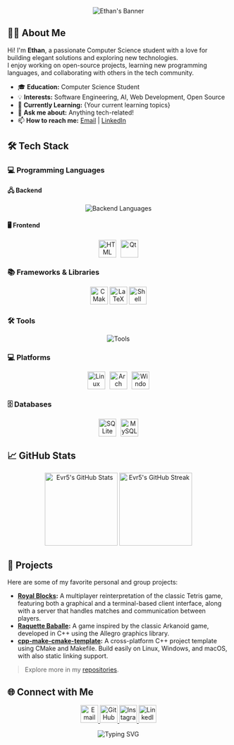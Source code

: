 <!-- Banner -->
<p align="center">
  <img src="https://capsule-render.vercel.app/api?type=waving&color=0:6a11cb,100:2575fc&height=180&section=header&text=Hi%20there!%20I'm%20Ethan%20👋&fontSize=40&fontAlignY=35&desc=Computer%20Science%20Student&descAlignY=60&descAlign=62" alt="Ethan's Banner"/>
</p>

## 👨‍💻 About Me

Hi! I'm **Ethan**, a passionate Computer Science student with a love for building elegant solutions and exploring new technologies.  
I enjoy working on open-source projects, learning new programming languages, and collaborating with others in the tech community.

- 🎓 **Education:** Computer Science Student
- 💡 **Interests:** Software Engineering, AI, Web Development, Open Source
- 🌱 **Currently Learning:** {Your current learning topics}
- 💬 **Ask me about:** Anything tech-related!
- 📫 **How to reach me:** [Email](mailto:your.email@example.com) | [LinkedIn](https://www.linkedin.com/in/your-linkedin)

## 🛠️ Tech Stack

### 💻 Programming Languages

#### 🖧 Backend
<p align="center">
  <img src="https://skillicons.dev/icons?i=c,cpp,python,java" alt="Backend Languages" />
</p>

#### 🖥️ Frontend
<p align="center">
  <span style="display:inline-flex; align-items:center; gap:10px;">
    <img src="https://skillicons.dev/icons?i=html" alt="HTML" width="40" height="40" />
    <img src="https://cdn.jsdelivr.net/gh/devicons/devicon/icons/qt/qt-original.svg" alt="Qt" width="40" height="40" />
  </span>
</p>

### 📚 Frameworks & Libraries
<p align="center">
  <img src="https://cdn.jsdelivr.net/gh/devicons/devicon/icons/cmake/cmake-original.svg" alt="CMake" width="40" height="40" />
  <img src="https://cdn.jsdelivr.net/gh/devicons/devicon/icons/latex/latex-original.svg" alt="LaTeX" width="40" height="40" />
  <img src="https://skillicons.dev/icons?i=bash" alt="Shell" width="40" height="40" />
</p>

### 🛠️ Tools
<p align="center">
  <img src="https://skillicons.dev/icons?i=git,github,gitlab,docker" alt="Tools" />
</p>

### 💻 Platforms
<p align="center">
  <span style="display:inline-flex; align-items:center; gap:10px;">
    <img src="https://skillicons.dev/icons?i=linux" alt="Linux" width="40" height="40" />
    <img src="https://cdn.jsdelivr.net/gh/devicons/devicon/icons/archlinux/archlinux-original.svg" alt="Arch Linux" width="40" height="40" />
    <img src="https://cdn.jsdelivr.net/gh/devicons/devicon/icons/windows8/windows8-original.svg" alt="Windows" width="40" height="40" />
  </span>
</p>

### 🗄️ Databases
<p align="center">
  <span style="display:inline-flex; align-items:center; gap:10px;">
    <img src="https://skillicons.dev/icons?i=sqlite" alt="SQLite" width="40" height="40" />
    <img src="https://cdn.jsdelivr.net/gh/devicons/devicon/icons/mysql/mysql-original.svg" alt="MySQL" width="40" height="40" />
  </span>
</p>

## 📈 GitHub Stats

<p align="center">
  <img src="https://github-readme-stats.vercel.app/api?username=Evr5&show_icons=true&theme=radical&hide_border=true" alt="Evr5's GitHub Stats" height="165"/>
  <img src="https://github-readme-streak-stats.herokuapp.com/?user=Evr5&theme=radical&hide_border=true" alt="Evr5's GitHub Streak" height="165"/>
</p>

## 🚀 Projects

Here are some of my favorite personal and group projects:

- **[Royal Blocks](https://github.com/ulb-info2-group5/Royal-Blocks):**  A multiplayer reinterpretation of the classic Tetris game, featuring both a graphical and a terminal-based client interface, along with a server that handles matches and communication between players.
- **[Raquette Baballe](https://github.com/LuxySs-Evr5/RaquetteBaballe):** A game inspired by the classic Arkanoid game, developed in C++ using the Allegro graphics library.
- **[cpp-make-cmake-template](https://github.com/Evr5/cpp-make-cmake-template):** A cross-platform C++ project template using CMake and Makefile. Build easily on Linux, Windows, and macOS, with also static linking support.

> Explore more in my [repositories](https://github.com/Evr5?tab=repositories).

## 🌐 Connect with Me

<p align="center">
  <a href="mailto:ethanvr3@gmail.com">
    <img src="https://skillicons.dev/icons?i=gmail" alt="Email" width="40" height="40" />
  </a>
  <a href="https://github.com/Evr5">
    <img src="https://skillicons.dev/icons?i=github" alt="GitHub" width="40" height="40" />
  </a>
  <a href="https://instagram.com/ethan_vr_2005">
    <img src="https://skillicons.dev/icons?i=instagram" alt="Instagram" width="40" height="40" />
  </a>
  <a href="https://www.linkedin.com/in/ethan-van-ruyskensvelde-284987277/">
    <img src="https://skillicons.dev/icons?i=linkedin" alt="LinkedIn" width="40" height="40" />
  </a>
</p>

<p align="center">
  <img src="https://readme-typing-svg.demolab.com?font=Fira+Code&size=22&pause=1000&color=6A11CB&center=true&vCenter=true&width=435&lines=Thanks+for+visiting+my+profile!;Happy+coding+%F0%9F%92%BB" alt="Typing SVG" />
</p>
